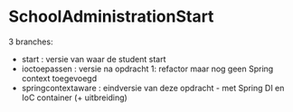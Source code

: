# SchoolAdministrationStart

3 branches:
- start : versie van waar de student start
- ioctoepassen : versie na opdracht 1: refactor maar nog geen Spring context toegevoegd
- springcontextaware : eindversie van deze opdracht - met Spring DI en IoC container (+ uitbreiding)
